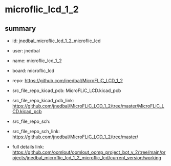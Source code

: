 # microflic_lcd_1_2
 
## summary 
* id: jnedbal_microflic_lcd_1_2_microflic_lcd
* user: jnedbal
* name: microflic_lcd_1_2
* board: microflic_lcd
* repo: https://github.com/jnedbal/MicroFLiC_LCD_1_2
* src_file_repo_kicad_pcb: MicroFLiC_LCD.kicad_pcb
* src_file_repo_kicad_pcb_link: https://github.com/jnedbal/MicroFLiC_LCD_1_2/tree/master/MicroFLiC_LCD.kicad_pcb


* src_file_repo_sch: 
* src_file_repo_sch_link: https://github.com/jnedbal/MicroFLiC_LCD_1_2/tree/master/
* full details link: https://github.com/oomlout/oomlout_oomp_project_bot_v_2/tree/main/projects/jnedbal_microflic_lcd_1_2_microflic_lcd/current_version/working  






